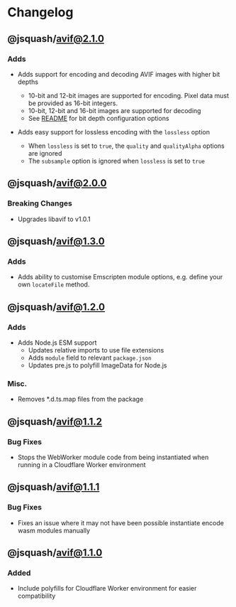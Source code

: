 # Changelog

## @jsquash/avif@2.1.0

### Adds

- Adds support for encoding and decoding AVIF images with higher bit depths
    - 10-bit and 12-bit images are supported for encoding. Pixel data must be provided as 16-bit integers.
    - 10-bit, 12-bit and 16-bit images are supported for decoding
    - See [README](./README.md) for bit depth configuration options

- Adds easy support for lossless encoding with the `lossless` option
    - When `lossless` is set to `true`, the `quality` and `qualityAlpha` options are ignored
    - The `subsample` option is ignored when `lossless` is set to `true`

## @jsquash/avif@2.0.0

### Breaking Changes

- Upgrades libavif to v1.0.1

## @jsquash/avif@1.3.0

### Adds

- Adds ability to customise Emscripten module options, e.g. define your own `locateFile` method.

## @jsquash/avif@1.2.0

### Adds

- Adds Node.js ESM support
    - Updates relative imports to use file extensions
    - Adds `module` field to relevant `package.json`
    - Updates pre.js to polyfill ImageData for Node.js

### Misc.

- Removes *.d.ts.map files from the package

## @jsquash/avif@1.1.2

### Bug Fixes

- Stops the WebWorker module code from being instantiated when running in a Cloudflare Worker environment

## @jsquash/avif@1.1.1

### Bug Fixes

- Fixes an issue where it may not have been possible instantiate encode wasm modules manually

## @jsquash/avif@1.1.0

### Added 

- Include polyfills for Cloudflare Worker environment for easier compatibility
